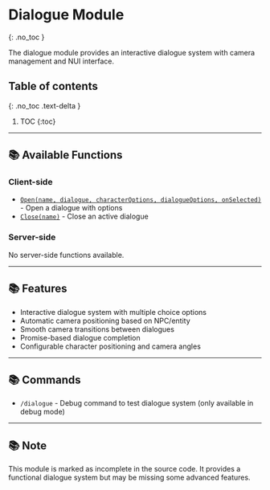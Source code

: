 # Dialogue Module
{: .no_toc }

The dialogue module provides an interactive dialogue system with camera management and NUI interface.

## Table of contents
{: .no_toc .text-delta }

1. TOC
{:toc}

---

## 📚 Available Functions

### Client-side
- [`Open(name, dialogue, characterOptions, dialogueOptions, onSelected)`](client.md#open) - Open a dialogue with options
- [`Close(name)`](client.md#close) - Close an active dialogue

### Server-side
No server-side functions available.

---

## 📚 Features

- Interactive dialogue system with multiple choice options
- Automatic camera positioning based on NPC/entity
- Smooth camera transitions between dialogues
- Promise-based dialogue completion
- Configurable character positioning and camera angles

---

## 📚 Commands

- `/dialogue` - Debug command to test dialogue system (only available in debug mode)

---

## 📚 Note

This module is marked as incomplete in the source code. It provides a functional dialogue system but may be missing some advanced features.
